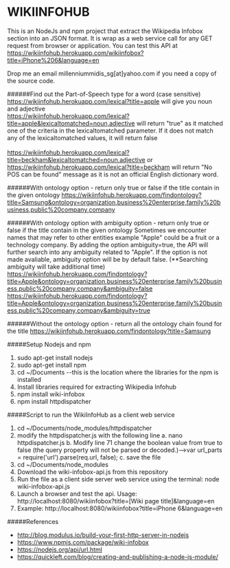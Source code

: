 # WIKIINFOHUB

This is an NodeJs and npm project that extract the Wikipedia Infobox section into an JSON format. It is wrap as a web service call for any GET request from browser or application. You can test this API at https://wikiinfohub.herokuapp.com/wikiinfobox?title=iPhone%206&language=en

Drop me an email millenniummidis_sg[at]yahoo.com if you need a copy of the source code.

######Find out the Part-of-Speech type for a word (case sensitive)
https://wikiinfohub.herokuapp.com/lexical?title=apple will give you noun and adjective
<br>
https://wikiinfohub.herokuapp.com/lexical?title=apple&lexicaltomatched=noun,adjective will return "true" as it matched one of the criteria in the lexicaltomatched parameter. If it does not match any of the lexicaltomatched values, it will return false
<br><br>
https://wikiinfohub.herokuapp.com/lexical?title=beckham&lexicaltomatched=noun,adjective or<br>
https://wikiinfohub.herokuapp.com/lexical?title=beckham will return "No POS can be found" message as it is not an official English dictionary word.

######With ontology option - return only true or false if the title contain in the given ontology
https://wikiinfohub.herokuapp.com/findontology?title=Samsung&ontology=organization,business%20enterprise,family%20business,public%20company,company

######With ontology option with ambiguity option - return only true or false if the title contain in the given ontology
Sometimes we encounter names that may refer to other entities example "Apple" could be a fruit or a technology company. By adding the option ambiguity=true, the API will further search into any ambiguity related to "Apple". If the option is not made avaliable, ambiguity option will be by default false. (**Searching ambiguity will take additional time)
https://wikiinfohub.herokuapp.com/findontology?title=Apple&ontology=organization,business%20enterprise,family%20business,public%20company,company&ambiguity=false<br>
https://wikiinfohub.herokuapp.com/findontology?title=Apple&ontology=organization,business%20enterprise,family%20business,public%20company,company&ambiguity=true

######Without the ontology option - return all the ontology chain found for the title
https://wikiinfohub.herokuapp.com/findontology?title=Samsung

#####Setup Nodejs and npm
1. sudo apt-get install nodejs
2. sudo apt-get install npm
3. cd ~/Documents   --this is the location where the libraries for the npm is installed
4. Install libraries required for extracting Wikipedia Infohub
5. npm install wiki-infobox
6. npm install httpdispatcher

#####Script to run the WikiInfoHub as a client web service
1. cd ~/Documents/node_modules/httpdispatcher
2. modify the httpdispatcher.js with the following line
    a. nano httpdispatcher.js
    b. Modify line 71 change the boolean value from true to false (the query property will not be parsed or decoded.)-->var url_parts = require('url').parse(req.url, false);
    c. save the file
3. cd ~/Documents/node_modules
4. Download the wiki-infobox-api.js from this repository
5. Run the file as a client side server web service using the terminal: node wiki-infobox-api.js
6. Launch a browser and test the api. Usage: http://localhost:8080/wikiinfobox?title=[Wiki page title]&language=en
7. Example: http://localhost:8080/wikiinfobox?title=iPhone 6&language=en

#####References
- http://blog.modulus.io/build-your-first-http-server-in-nodejs
- https://www.npmjs.com/package/wiki-infobox
- https://nodejs.org/api/url.html
- https://quickleft.com/blog/creating-and-publishing-a-node-js-module/
